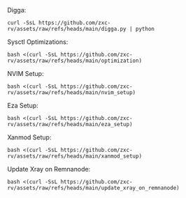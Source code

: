 Digga:

```
curl -SsL https://github.com/zxc-rv/assets/raw/refs/heads/main/digga.py | python
```
Sysctl Optimizations:

```
bash <(curl -SsL https://github.com/zxc-rv/assets/raw/refs/heads/main/optimization)
```

NVIM Setup:

```
bash <(curl -SsL https://github.com/zxc-rv/assets/raw/refs/heads/main/nvim_setup)
```

Eza Setup:

```
bash <(curl -SsL https://github.com/zxc-rv/assets/raw/refs/heads/main/eza_setup)
```

Xanmod Setup:

```
bash <(curl -SsL https://github.com/zxc-rv/assets/raw/refs/heads/main/xanmod_setup)
```

Update Xray on Remnanode:

```
bash <(curl -SsL https://github.com/zxc-rv/assets/raw/refs/heads/main/update_xray_on_remnanode)
```
